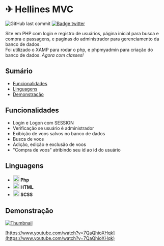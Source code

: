# ✈ Hellines MVC

![GitHub last commit](https://img.shields.io/github/last-commit/aaneleh/hellinesMVC)
[![Badge twitter](https://img.shields.io/twitter/follow/helena_kurzzz)](https://twitter.com/helena_kurzzz)

Site em PHP com login e registro de usuários, página inicial para busca e compra e passagens, e paginas do administrador para gerenciamento da banco de dados.  
Foi utilizado o XAMP para rodar o php, e phpmyadmin para criação do banco de dados.
*Agora com classes!*

## Sumário

* [Funcionalidades](#funcionalidades)
* [Linguagens](#linguagens)
* [Demonstração](#desmonstração)

## Funcionalidades

- Login e Logon com SESSION
- Verificação se usuário é administrador
- Exibição de voos salvos no banco de dados
- Busca de voos
- Adição, edição e exclusão de voos
- "Compra de voos" atribindo seu id ao id do usuário

## Linguagens

- <img src="https://cdn.jsdelivr.net/gh/devicons/devicon/icons/php/php-original.svg"  width="20px" height="auto" /> **Php**
- <img src="https://cdn.jsdelivr.net/gh/devicons/devicon/icons/html5/html5-original.svg"  width="20px" height="auto" /> **HTML**
- <img src="https://cdn.jsdelivr.net/gh/devicons/devicon/icons/sass/sass-original.svg"  width="20px" height="auto" /> **SCSS**

## Demonstração

[![Thumbnail](https://img.youtube.com/vi/7QaQhioXHqk/0.jpg)](https://www.youtube.com/watch?v=7QaQhioXHqk)  

[https://www.youtube.com/watch?v=7QaQhioXHqk](https://www.youtube.com/watch?v=7QaQhioXHqk)
